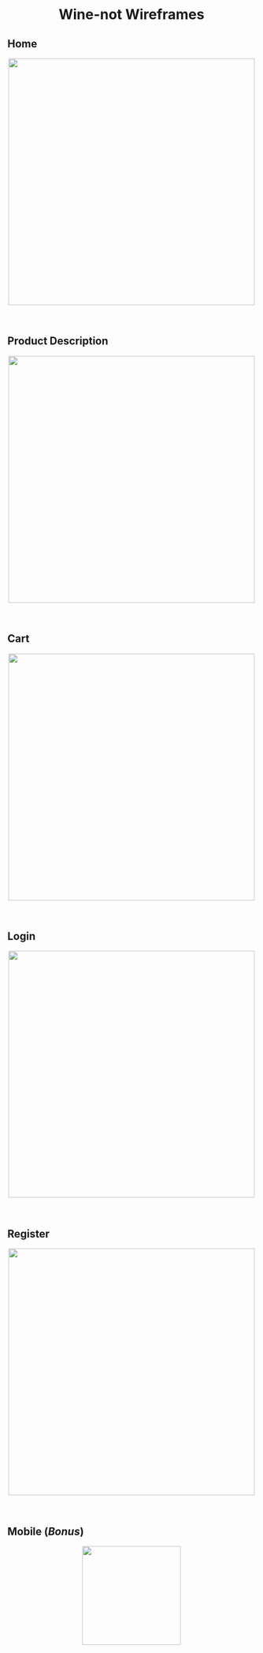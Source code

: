 <h1 align="center">
Wine-not Wireframes
</h1>


## Home
<p align="center">
   <img src="Wireframes/Wireframe - Wine-not_Homepage.png" width="500">
</p>
 <br>
 
 ## Product Description
 <p align="center">
   <img src="Wireframes/Wireframe - Wine-not_Product_Description.png" width="500">
</p>
   <br>
   
## Cart
 <p align="center">
   <img src="Wireframes/Wireframe - Wine-not_Cart.png" width="500">
</p>
   <br>

## Login
 <p align="center">
   <img src="Wireframes/Wireframe - Wine-not_Login.png" width="500">
</p>
   <br>
   
## Register
 <p align="center">
   <img src="Wireframes/Wireframe - Wine-not_Register.png" width="500">
</p>
   <br>
   
## Mobile (*Bonus*)
 <p align="center">
   <img src="Wireframes/Wireframe - Wine-not_Mobile.png" width="200">
</p>
   <br>
   
